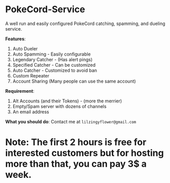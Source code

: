 # PokeCord-Service
A well run and easily configured PokeCord catching, spamming, and dueling service.

**Features**:
1. Auto Dueler
2. Auto Spamming - Easily configurable
3. Legendary Catcher - (Has alert pings)
4. Specified Catcher - Can be customized
5. Auto Catcher - Customized to avoid ban
6. Custom Repeater
7. Account Sharing (Many people can use the same account)

**Requirement**:
1. Alt Accounts (and their Tokens) - (more the merrier)
2. Empty/Spam server with dozens of channels
3. An email address

**What you should do**:
Contact me at `lilzingyflower@gmail.com`

# Note: The first 2 hours is free for interested customers but for hosting more than that, you can pay 3$ a week.
